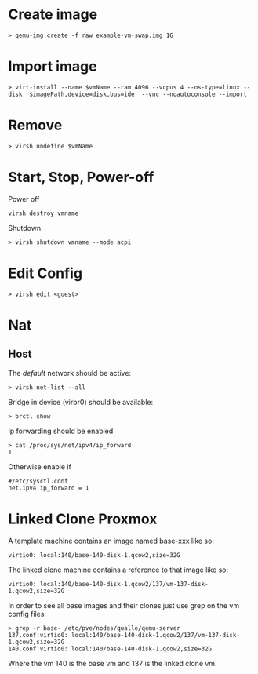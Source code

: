 # Create image

    > qemu-img create -f raw example-vm-swap.img 1G

# Import image

    > virt-install --name $vmName --ram 4096 --vcpus 4 --os-type=linux --disk  $imagePath,device=disk,bus=ide  --vnc --noautoconsole --import

# Remove

    > virsh undefine $vmName

# Start, Stop, Power-off

Power off

    virsh destroy vmname

Shutdown

    > virsh shutdown vmname --mode acpi

# Edit Config

    > virsh edit <guest>

# Nat

## Host

The *default* network should be active:

    > virsh net-list --all

Bridge in device (virbr0) should be available:

    > brctl show

Ip forwarding should be enabled

    > cat /proc/sys/net/ipv4/ip_forward
    1

Otherwise enable if

    #/etc/sysctl.conf
    net.ipv4.ip_forward = 1

# Linked Clone Proxmox

A template machine contains an image named base-xxx like so:

    virtio0: local:140/base-140-disk-1.qcow2,size=32G

The linked clone machine contains a reference to that image like so:

    virtio0: local:140/base-140-disk-1.qcow2/137/vm-137-disk-1.qcow2,size=32G

In order to see all base images and their clones just use grep on the vm config files:

    > grep -r base- /etc/pve/nodes/qualle/qemu-server
    137.conf:virtio0: local:140/base-140-disk-1.qcow2/137/vm-137-disk-1.qcow2,size=32G
    140.conf:virtio0: local:140/base-140-disk-1.qcow2,size=32G

Where the vm 140 is the base vm and 137 is the linked clone vm.
